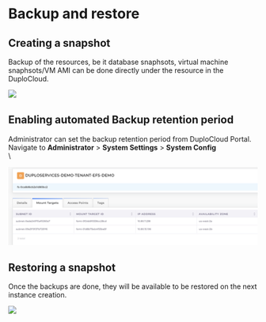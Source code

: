 # Backup and restore

## Creating a snapshot <a href="#0-toc-title" id="0-toc-title"></a>

Backup of the resources, be it database snaphsots, virtual machine snaphsots/VM AMI can be done directly under the resource in the DuploCloud.

![](https://duplocloud.com/wp-content/uploads/2021/11/db-backup.png)

## Enabling automated Backup retention period <a href="#0-toc-title" id="0-toc-title"></a>

Administrator can set the backup retention period from DuploCloud Portal.\
Navigate to **Administrator** > **System Settings** > **System Config**\
\


<div align="left">

<img src="../../../../.gitbook/assets/image (63).png" alt="Configure RDS Backup Retention">

</div>

## Restoring a snapshot <a href="#1-toc-title" id="1-toc-title"></a>

Once the backups are done, they will be available to be restored on the next instance creation.

![](https://duplocloud.com/wp-content/uploads/2021/11/db-restore.png)



